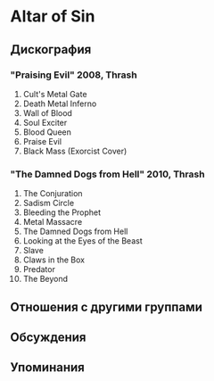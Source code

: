 # Altar of Sin



## Дискография

### "Praising Evil" 2008, Thrash

1. Cult's Metal Gate	 
2. Death Metal Inferno	 
3. Wall of Blood	 
4. Soul Exciter	 
5. Blood Queen	 
6. Praise Evil	 
7. Black Mass (Exorcist Cover)

### "The Damned Dogs from Hell" 2010, Thrash

1. The Conjuration
2. Sadism Circle
3. Bleeding the Prophet
4. Metal Massacre
5. The Damned Dogs from Hell
6. Looking at the Eyes of the Beast
7. Slave
8. Claws in the Box
9. Predator
10. The Beyond


## Отношения с другими группами


## Обсуждения


## Упоминания

